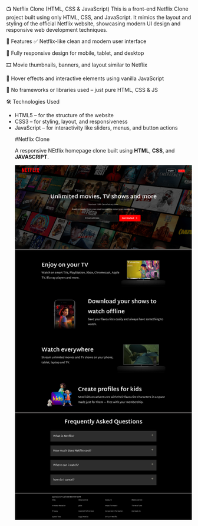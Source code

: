 📺 Netflix Clone (HTML, CSS & JavaScript)
This is a front-end Netflix Clone project built using only HTML, CSS, and JavaScript. It mimics the layout and styling of the official Netflix website, showcasing modern UI design and responsive web development techniques.

🚀 Features
✅ Netflix-like clean and modern user interface

📱 Fully responsive design for mobile, tablet, and desktop

🎞️ Movie thumbnails, banners, and layout similar to Netflix

🎨 Hover effects and interactive elements using vanilla JavaScript

🧩 No frameworks or libraries used – just pure HTML, CSS & JS

🛠️ Technologies Used
<ul>
<li>HTML5 – for the structure of the website</li>
<li>CSS3 – for styling, layout, and responsiveness</li>
<li>JavaScript – for interactivity like sliders, menus, and button actions</li
</ul>

#Netflix Clone

A responsive NEtflix homepage clone built using **HTML**, **CSS**, and **JAVASCRIPT**.

![Netflix Clone Preview](https://raw.githubusercontent.com/ChiragVasava/Netflix-clone/main/assets/images/Netflix.png)

<!-- git add README.md
git commit -m "Added project screenshot to README"
git push origin main -->


<!-- <p align="center">
  <img src="https://raw.githubusercontent.com/ChiragVasava/Netflix-clone/main/assets/images/Netflix.png" width="700"/>
</p> -->
